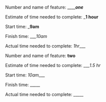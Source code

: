 Number and name of feature: _____________one_________

Estimate of time needed to complete: ___1 hour__

Start time: ___9am__

Finish time: ____10am_

Actual time needed to complete: _1hr____

Number and name of feature: ______________two______________

Estimate of time needed to complete: ____1.5 hr_

Start time: _10am____

Finish time: _____

Actual time needed to complete: _____